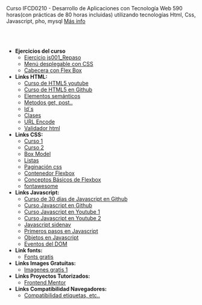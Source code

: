 <html lang="es-ES">
<head>
    <meta charset="UTF-8">
    <meta http-equiv="X-UA-Compatible" content="IE=edge">
    <meta name="viewport" content="width=device-width, initial-scale=1.0">
    <link rel="stylesheet" href="./MF0491_3/UF1842/Otros/MenuConCSS/css2.css">
</head>
<body>
Curso IFCD0210 - Desarrollo de Aplicaciones con Tecnología Web
590 horas(con prácticas de 80 horas incluidas) utilizando tecnologías Html, Css, Javascript, pho, mysql <a href=" https://sede.sepe.gob.es/especialidadesformativas/RXBuscadorEFRED/DetalleEspecialidadFormativa.do?codEspecialidad=IFCD0210" target="_blank">Más info </a>

<br><br>
<nav id="menu">
    <ul>
        <li><b>Ejercicios del curso</b>
        <ul>
            <li><a href="./MF0491_3/UF1842/Programas/js001_Repaso.html" target="_blank">Ejercicio js001_Repaso</a></li>
            <li><a href="./MF0491_3/UF1842/Otros/MenuConCSS/menu.html" target="_blank">Menú desplegable con CSS</a></li>
            <li><a href="./MF0491_3/UF1842/Otros/flexbox2/index.html" target="_blank">Cabecera con Flex Box</a></li>    
        </ul>
        </li>
        <li><b>Links HTML:</b>
        <ul>
            <li><a href="https://www.youtube.com/watch?v=kN1XP-Bef7w" target="_blank">Curso de HTML5 youtube</a></li>
            <li><a href="https://github.com/Asabeneh/30-Days-Of-HTML" target="_blank">Curso de HTML5 en Github</a></li>
            <li><a href="https://www.w3schools.com/html/html5_semantic_elements.asp" target="_blank"> Elementos semánticos</a></li>
            <li><a href="https://www.w3schools.com/tags/ref_httpmethods.asp" target="_blank"> Metodos get, post..</a></li>
            <li><a href="https://www.w3schools.com/html/html_id.asp" target="_blank"> Id´s</a></li>
            <li><a href="https://www.w3schools.com/html/html_classes.asp" target="_blank"> Clases </a></li>
            <li><a href="https://www.w3schools.com/html/html_urlencode.asp" target="_blank"> URL Encode</a></li>
            <li><a href="https://validator.w3.org/" target="_blank"> Validador html</a></li>
        </ul>
        </li>
        <li><b>Links CSS:</b>
        <ul>
            <li><a href="https://www.youtube.com/watch?v=OWKXEJN67FE" target="_blank"> Curso 1</a> </li>
            <li><a href="https://www.youtube.com/watch?v=-k-w8JpTNwA&list=PLROIqh_5RZeDbvISffzihyxzqJBt_z3-Z" target="_blank"> Curso 2</a></li>
            <li><a href="https://www.w3schools.com/css/css_boxmodel.asp" target="_blank"> Box Model</a></li>
            <li><a href="https://www.mclibre.org/consultar/htmlcss/html/html-entidades-nombres-lista.html" target="_blank"> Listas</a></li>
            <li><a href="https://www.w3schools.com/css/css3_pagination.asp" target="_blank"> Paginación css</a></li>
            <li><a href="https://www.w3schools.com/css/css3_flexbox_container.asp" target="_blank"> Contenedor Flexbox</a></li>
            <li><a href="https://developer.mozilla.org/es/docs/Web/CSS/CSS_Flexible_Box_Layout/Basic_Concepts_of_Flexbox" target="_blank"> Conceptos Básicos de Flexbox</a></li>
            <li><a href="https://fontawesome.com/" target="_blank"> fontawesome</a></li>
        </ul>
        </li>
        <li><b>Links Javascript:</b>
        <ul>
            <li><a href="https://github.com/Asabeneh/30-Days-Of-JavaScript" target="_blank"> Curso de 30 días de Javascript en Github</a></li>
            <li><a href="https://github.com/jonasschmedtmann/complete-javascript-course" target="_blank"> Curso Javascript en Github</a></li>    
            <li><a href="https://www.youtube.com/playlist?list=PLPl81lqbj-4I2ZOzryjPKxfhK3BzTlaJ7" target="_blank"> Curso Javascript en Youtube 1</a></li>
            <li><a href="https://www.youtube.com/watch?v=OqfhPpJeJ-c&list=PLROIqh_5RZeAQNwyRBAENdRgphQwWXdEk" target="_blank"> Curso Javascript en Youtube 2</a></li>        
            <li><a href="https://www.w3schools.com/howto/howto_js_sidenav.asp" target="_blank"> Javascript sidenav</a></li>
            <li><a href="https://developer.mozilla.org/en-US/docs/Learn/JavaScript/First_steps/What_is_JavaScript" target="_blank"> Primeros pasos en Javascript</a></li>
            <li><a href="https://developer.mozilla.org/es/docs/Learn/JavaScript/Objects/Object-oriented_JS" target="_blank"> Objetos en Javascript</a></li>
            <li><a href="https://www.w3schools.com/jsref/dom_obj_event.asp" target="_blank"> Eventos del DOM</a></li>
        </ul>
        </li>
        <li><b>Link fonts:</b>
        <ul>
            <li><a href="https://fonts.google.com/" target="_blank"> Fonts gratis</a></li>
        </ul>
        </li>
        <li><b>Links Images Gratuitas:</b>
        <ul>
            <li><a href="https://www.pexels.com/es-es/" target="_blank"> Imagenes gratis 1</a></li>
        </ul>
        </li>
        <li><b>Links Proyectos Tutorizados:</b>
        <ul>
            <li><a href="https://www.frontendmentor.io/solutions" target="_blank">Frontend Mentor</a></li>
        </ul>
        </li>
        <li><b>Links Compatibilidad Navegadores:</b>
        <ul>
            <li><a href="https://caniuse.com/?search=grid" target="_blank">Compatibilidad etiquetas, etc..</a></li>
        </ul>
        </li>
    </ul>                               
</nav>
<br><br>

</body>
</html>